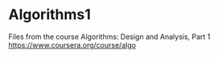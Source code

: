 Algorithms1
===========

Files from the course Algorithms: Design and Analysis, Part 1 https://www.coursera.org/course/algo 
